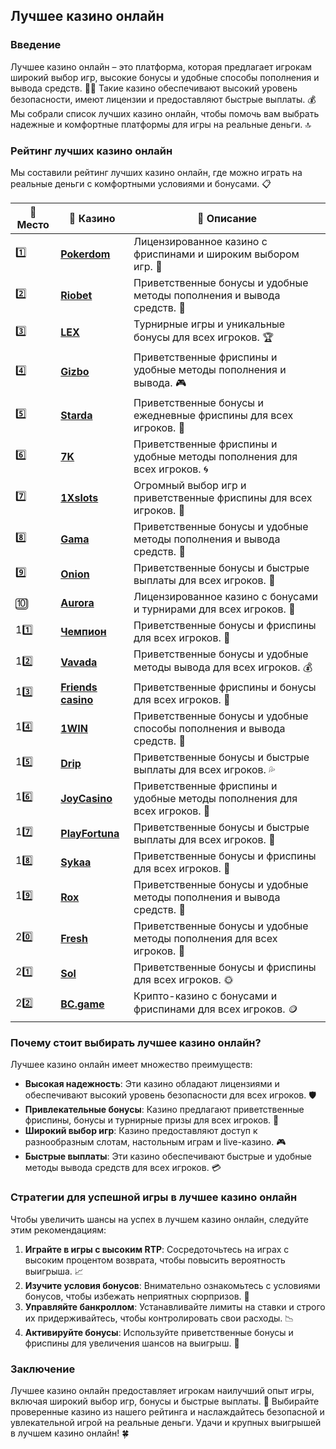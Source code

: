 ## Лучшее казино онлайн

### Введение
Лучшее казино онлайн – это платформа, которая предлагает игрокам широкий выбор игр, высокие бонусы и удобные способы пополнения и вывода средств. 🎰💎 Такие казино обеспечивают высокий уровень безопасности, имеют лицензии и предоставляют быстрые выплаты. 💰 Мы собрали список лучших казино онлайн, чтобы помочь вам выбрать надежные и комфортные платформы для игры на реальные деньги. 🔝

### Рейтинг лучших казино онлайн
Мы составили рейтинг лучших казино онлайн, где можно играть на реальные деньги с комфортными условиями и бонусами. 📋

| 🥇 **Место** | 🎰 **Казино** | 💬 **Описание** |
|-------------|-------------|----------------|
| 1️⃣ | [**Pokerdom**](https://brandplay.link/4k77v2yx) | Лицензированное казино с фриспинами и широким выбором игр. 🎁 |
| 2️⃣ | [**Riobet**](https://brandplay.link/7xBLTPyj) | Приветственные бонусы и удобные методы пополнения и вывода средств. 🤑 |
| 3️⃣ | [**LEX**](https://brandplay.link/zW4hdDFV) | Турнирные игры и уникальные бонусы для всех игроков. 🏆 |
| 4️⃣ | [**Gizbo**](https://brandplay.link/bprXw4YV) | Приветственные фриспины и удобные методы пополнения и вывода. 🎮 |
| 5️⃣ | [**Starda**](https://brandplay.link/fB7xwRFL) | Приветственные бонусы и ежедневные фриспины для всех игроков. 🌟 |
| 6️⃣ | [**7K**](https://brandplay.link/BvQyFShp) | Приветственные фриспины и удобные методы пополнения для всех игроков. 🌀 |
| 7️⃣ | [**1Xslots**](https://brandplay.link/hSB1khtr) | Огромный выбор игр и приветственные фриспины для всех игроков. 🎰 |
| 8️⃣ | [**Gama**](https://brandplay.link/j6NMKsDz) | Приветственные бонусы и удобные методы пополнения и вывода средств. 🧩 |
| 9️⃣ | [**Onion**](https://brandplay.link/zBGRVpQ9) | Приветственные бонусы и быстрые выплаты для всех игроков. 💎 |
| 🔟 | [**Aurora**](https://10trafic-stat2.com/click/668546556bcc6313411604bd/6766/13032/subaccount) | Лицензированное казино с бонусами и турнирами для всех игроков. 🚀 |
| 11️⃣ | [**Чемпион**](https://temon-gter.cfd/go/lRq?p80412p304504pcc44t17455) | Приветственные бонусы и фриспины для всех игроков. 🥇 |
| 12️⃣ | [**Vavada**](https://vavadapartner.pro/?promo=ea5c9275-6854-4505-94fc-95ab18221945-linkb2) | Приветственные бонусы и удобные методы вывода для всех игроков. 💰 |
| 13️⃣ | [**Friends casino**](https://gofriends.vc/linkb2) | Приветственные фриспины и бонусы для всех игроков. 👯 |
| 14️⃣ | [**1WIN**](https://brandplay.link/smXVpBbG) | Приветственные бонусы и удобные способы пополнения и вывода средств. 🎲 |
| 15️⃣ | [**Drip**](https://drp-ircp01.com/c07e6a3db) | Приветственные бонусы и быстрые выплаты для всех игроков. 💦 |
| 16️⃣ | [**JoyCasino**](https://rpc30.call2me.pro/?/ru/registration?apkpop=0&partner=p24970p3291217pc98f) | Приветственные фриспины и удобные методы пополнения для всех игроков. 🎉 |
| 17️⃣ | [**PlayFortuna**](https://fortunapromo.net/alt/playfortuna/registration?0dc4a9362a71feb7e3f165fb8e766f70) | Приветственные бонусы и быстрые выплаты для всех игроков. 💎 |
| 18️⃣ | [**Sykaa**](https://s-two-way.com/?source=linkb2&pid=30697) | Приветственные бонусы и фриспины для всех игроков. 🌈 |
| 19️⃣ | [**Rox**](https://rox-pvwfpjgcxe.com/cb1ee18a5) | Приветственные бонусы и удобные методы пополнения и вывода средств. 💸 |
| 20️⃣ | [**Fresh**](https://fresh-eumwkxwao.com/c3f7b485d) | Приветственные бонусы и удобные методы пополнения для всех игроков. 🥑 |
| 21️⃣ | [**Sol**](https://sol-mmtdzfbaco.com/cb2415bca) | Приветственные бонусы и фриспины для всех игроков. 🌞 |
| 22️⃣ | [**BC.game**](https://partnerbcgame.com/dcc53d441) | Крипто-казино с бонусами и фриспинами для всех игроков. 🪙 |

### Почему стоит выбирать лучшее казино онлайн?
Лучшее казино онлайн имеет множество преимуществ:

- **Высокая надежность**: Эти казино обладают лицензиями и обеспечивают высокий уровень безопасности для всех игроков. 🛡️
- **Привлекательные бонусы**: Казино предлагают приветственные фриспины, бонусы и турнирные призы для всех игроков. 🎁
- **Широкий выбор игр**: Казино предоставляют доступ к разнообразным слотам, настольным играм и live-казино. 🎮
- **Быстрые выплаты**: Эти казино обеспечивают быстрые и удобные методы вывода средств для всех игроков. 💳

### Стратегии для успешной игры в лучшее казино онлайн
Чтобы увеличить шансы на успех в лучшем казино онлайн, следуйте этим рекомендациям:

1. **Играйте в игры с высоким RTP**: Сосредоточьтесь на играх с высоким процентом возврата, чтобы повысить вероятность выигрыша. 📈
2. **Изучите условия бонусов**: Внимательно ознакомьтесь с условиями бонусов, чтобы избежать неприятных сюрпризов. 📜
3. **Управляйте банкроллом**: Устанавливайте лимиты на ставки и строго их придерживайтесь, чтобы контролировать свои расходы. 📉
4. **Активируйте бонусы**: Используйте приветственные бонусы и фриспины для увеличения шансов на выигрыш. 💎

### Заключение
Лучшее казино онлайн предоставляет игрокам наилучший опыт игры, включая широкий выбор игр, бонусы и быстрые выплаты. 💸 Выбирайте проверенные казино из нашего рейтинга и наслаждайтесь безопасной и увлекательной игрой на реальные деньги. Удачи и крупных выигрышей в лучшем казино онлайн! 🍀
